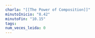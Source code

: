 ```yaml
---
charla: "[[The Power of Composition]]"
minutoInicio: "8.42"
minutoFin: "10.15"
tags: 
num_veces_leida: 0
---
```

